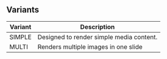 ## Variants

| Variant       | Description                             |
| ------------- | --------------------------------------- |
| SIMPLE        | Designed to render simple media content.|
| MULTI         | Renders multiple images in one slide    |
